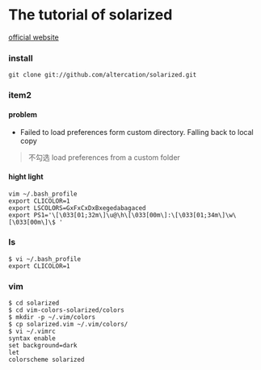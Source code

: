 # The tutorial of solarized

[official website][solarized]

### install
 
```
git clone git://github.com/altercation/solarized.git
```

### item2
 
#### problem
 
* Failed to load preferences form custom directory. Falling back to local copy
> 不勾选 load preferences from a custom folder 

#### hight light

```
vim ~/.bash_profile
export CLICOLOR=1
export LSCOLORS=GxFxCxDxBxegedabagaced
export PS1='\[\033[01;32m\]\u@\h\[\033[00m\]:\[\033[01;34m\]\w\[\033[00m\]\$ '
```

### ls

```
$ vi ~/.bash_profile
export CLICOLOR=1
```

### vim  

```
$ cd solarized
$ cd vim-colors-solarized/colors
$ mkdir -p ~/.vim/colors
$ cp solarized.vim ~/.vim/colors/
$ vi ~/.vimrc
syntax enable
set background=dark
let 
colorscheme solarized
```


[solarized]:http://ethanschoonover.com/solarized